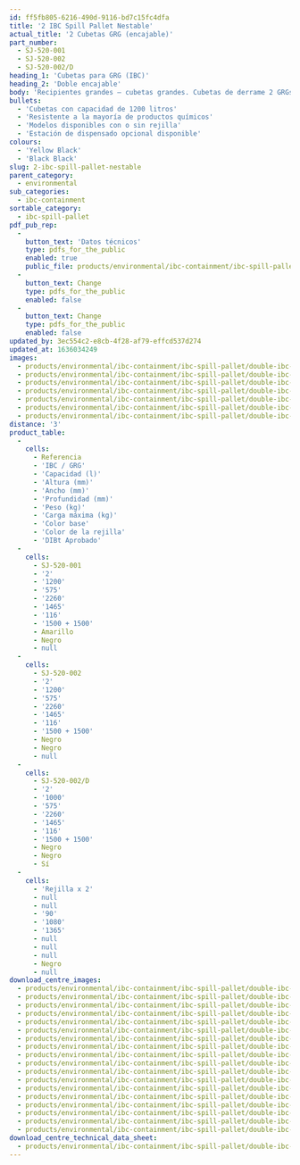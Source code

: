 ```yaml
---
id: ff5fb805-6216-490d-9116-bd7c15fc4dfa
title: '2 IBC Spill Pallet Nestable'
actual_title: '2 Cubetas GRG (encajable)'
part_number:
  - SJ-520-001
  - SJ-520-002
  - SJ-520-002/D
heading_1: 'Cubetas para GRG (IBC)'
heading_2: 'Doble encajable'
body: 'Recipientes grandes – cubetas grandes. Cubetas de derrame 2 GRGs'
bullets:
  - 'Cubetas con capacidad de 1200 litros'
  - 'Resistente a la mayoría de productos químicos'
  - 'Modelos disponibles con o sin rejilla'
  - 'Estación de dispensado opcional disponible'
colours:
  - 'Yellow Black'
  - 'Black Black'
slug: 2-ibc-spill-pallet-nestable
parent_category:
  - environmental
sub_categories:
  - ibc-containment
sortable_category:
  - ibc-spill-pallet
pdf_pub_rep:
  -
    button_text: 'Datos técnicos'
    type: pdfs_for_the_public
    enabled: true
    public_file: products/environmental/ibc-containment/ibc-spill-pallet/double-ibc-nestable/pdf-lr/EV-Spill-Pallet-(2-IBC-Nestable)-TD_ES.pdf
  -
    button_text: Change
    type: pdfs_for_the_public
    enabled: false
  -
    button_text: Change
    type: pdfs_for_the_public
    enabled: false
updated_by: 3ec554c2-e8cb-4f28-af79-effcd537d274
updated_at: 1636034249
images:
  - products/environmental/ibc-containment/ibc-spill-pallet/double-ibc-nestable/images-lr/SJ-520-002_02.jpg
  - products/environmental/ibc-containment/ibc-spill-pallet/double-ibc-nestable/images-lr/SJ-520-001_01.jpg
  - products/environmental/ibc-containment/ibc-spill-pallet/double-ibc-nestable/images-lr/SJ-520-001_02.jpg
  - products/environmental/ibc-containment/ibc-spill-pallet/double-ibc-nestable/images-lr/SJ-520-001_04.jpg
  - products/environmental/ibc-containment/ibc-spill-pallet/double-ibc-nestable/images-lr/SJ-520-001_03.jpg
  - products/environmental/ibc-containment/ibc-spill-pallet/double-ibc-nestable/images-lr/SJ-520-002_01.jpg
  - products/environmental/ibc-containment/ibc-spill-pallet/double-ibc-nestable/images-lr/SJ-520-002_03.jpg
distance: '3'
product_table:
  -
    cells:
      - Referencia
      - 'IBC / GRG'
      - 'Capacidad (l)'
      - 'Altura (mm)'
      - 'Ancho (mm)'
      - 'Profundidad (mm)'
      - 'Peso (kg)'
      - 'Carga máxima (kg)'
      - 'Color base'
      - 'Color de la rejilla'
      - 'DIBt Aprobado'
  -
    cells:
      - SJ-520-001
      - '2'
      - '1200'
      - '575'
      - '2260'
      - '1465'
      - '116'
      - '1500 + 1500'
      - Amarillo
      - Negro
      - null
  -
    cells:
      - SJ-520-002
      - '2'
      - '1200'
      - '575'
      - '2260'
      - '1465'
      - '116'
      - '1500 + 1500'
      - Negro
      - Negro
      - null
  -
    cells:
      - SJ-520-002/D
      - '2'
      - '1000'
      - '575'
      - '2260'
      - '1465'
      - '116'
      - '1500 + 1500'
      - Negro
      - Negro
      - Sí
  -
    cells:
      - 'Rejilla x 2'
      - null
      - null
      - '90'
      - '1080'
      - '1365'
      - null
      - null
      - null
      - Negro
      - null
download_centre_images:
  - products/environmental/ibc-containment/ibc-spill-pallet/double-ibc-nestable/images-hr/SJ-520-001_01.jpg
  - products/environmental/ibc-containment/ibc-spill-pallet/double-ibc-nestable/images-hr/SJ-520-001_02.jpg
  - products/environmental/ibc-containment/ibc-spill-pallet/double-ibc-nestable/images-hr/SJ-520-001_03.jpg
  - products/environmental/ibc-containment/ibc-spill-pallet/double-ibc-nestable/images-hr/SJ-520-001_04.jpg
  - products/environmental/ibc-containment/ibc-spill-pallet/double-ibc-nestable/images-hr/SJ-520-001_05.jpg
  - products/environmental/ibc-containment/ibc-spill-pallet/double-ibc-nestable/images-hr/SJ-520-001_06.jpg
  - products/environmental/ibc-containment/ibc-spill-pallet/double-ibc-nestable/images-hr/SJ-520-002_01.jpg
  - products/environmental/ibc-containment/ibc-spill-pallet/double-ibc-nestable/images-hr/SJ-520-002_02.jpg
  - products/environmental/ibc-containment/ibc-spill-pallet/double-ibc-nestable/images-hr/SJ-520-002_03.jpg
  - products/environmental/ibc-containment/ibc-spill-pallet/double-ibc-nestable/images-hr/SJ-520-002_04.jpg
  - products/environmental/ibc-containment/ibc-spill-pallet/double-ibc-nestable/images-hr/SJ-520-002_05.jpg
  - products/environmental/ibc-containment/ibc-spill-pallet/double-ibc-nestable/images-hr/SJ-520-002_06.jpg
  - products/environmental/ibc-containment/ibc-spill-pallet/double-ibc-nestable/images-hr/SJ-520-002_07.jpg
  - products/environmental/ibc-containment/ibc-spill-pallet/double-ibc-nestable/images-hr/SJ-520-095_01.jpg
  - products/environmental/ibc-containment/ibc-spill-pallet/double-ibc-nestable/images-hr/SJ-520-095_02.jpg
  - products/environmental/ibc-containment/ibc-spill-pallet/double-ibc-nestable/images-hr/SJ-520-095_03.jpg
  - products/environmental/ibc-containment/ibc-spill-pallet/double-ibc-nestable/images-hr/SJ-520-095_04.jpg
  - products/environmental/ibc-containment/ibc-spill-pallet/double-ibc-nestable/images-hr/SJ-520-095_05.jpg
download_centre_technical_data_sheet:
  - products/environmental/ibc-containment/ibc-spill-pallet/double-ibc-nestable/pdf-hr/EV-Spill-Pallet-(2-IBC-Nestable)-TD_ES.pdf
---
```

